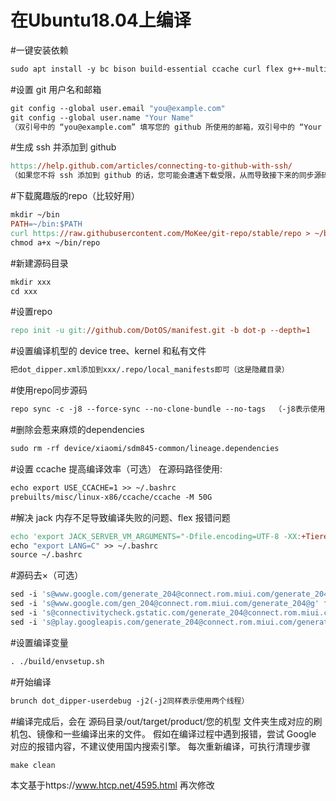 # 在Ubuntu18.04上编译
#一键安装依赖
```makefile
sudo apt install -y bc bison build-essential ccache curl flex g++-multilib gcc-multilib git gnupg gperf lib32ncurses5-dev lib32readline-dev lib32z1-dev liblz4-tool libncurses5-dev libsdl1.2-dev libssl-dev libwxgtk3.0-dev libxml2 libxml2-utils lzop pngcrush rsync schedtool squashfs-tools xsltproc zip zlib1g-dev imagemagick libbz2-dev libssl-dev lzma ncftp bash-completion m4 openjdk-8-jdk python clang
```


#设置 git 用户名和邮箱
```makefile
git config --global user.email "you@example.com"
git config --global user.name "Your Name"
（双引号中的 “you@example.com” 填写您的 github 所使用的邮箱，双引号中的 “Your Name” 填写您的 github 用户名，不要把双引号去掉。）
```
#生成 ssh 并添加到 github
```makefile
https://help.github.com/articles/connecting-to-github-with-ssh/
（如果您不将 ssh 添加到 github 的话，您可能会遭遇下载受限，从而导致接下来的同步源码失败。）
```

#下载魔趣版的repo（比较好用）
```makefile
mkdir ~/bin
PATH=~/bin:$PATH
curl https://raw.githubusercontent.com/MoKee/git-repo/stable/repo > ~/bin/repo
chmod a+x ~/bin/repo
```

#新建源码目录
```makefile
mkdir xxx
cd xxx
```

#设置repo
```makefile
repo init -u git://github.com/DotOS/manifest.git -b dot-p --depth=1
```

#设置编译机型的 device tree、kernel 和私有文件
```makefile
把dot_dipper.xml添加到xxx/.repo/local_manifests即可（这是隐藏目录）
```

#使用repo同步源码
```makefile
repo sync -c -j8 --force-sync --no-clone-bundle --no-tags  （-j8表示使用8个线程）
```
#删除会惹来麻烦的dependencies
```makefile
sudo rm -rf device/xiaomi/sdm845-common/lineage.dependencies
```

#设置 ccache 提高编译效率（可选）
在源码路径使用:
```makefile
echo export USE_CCACHE=1 >> ~/.bashrc
prebuilts/misc/linux-x86/ccache/ccache -M 50G
```

#解决 jack 内存不足导致编译失败的问题、flex 报错问题
```makefile
echo 'export JACK_SERVER_VM_ARGUMENTS="-Dfile.encoding=UTF-8 -XX:+TieredCompilation -Xmx4096m"' >> ~/.bashrc
echo "export LANG=C" >> ~/.bashrc
source ~/.bashrc
```

#源码去×（可选）
```makefile
sed -i 's@www.google.com/generate_204@connect.rom.miui.com/generate_204@g' frameworks/base/services/core/java/com/android/server/connectivity/NetworkMonitor.java
sed -i 's@www.google.com/gen_204@connect.rom.miui.com/generate_204@g' frameworks/base/services/core/java/com/android/server/connectivity/NetworkMonitor.java
sed -i 's@connectivitycheck.gstatic.com/generate_204@connect.rom.miui.com/generate_204@g' frameworks/base/services/core/java/com/android/server/connectivity/NetworkMonitor.java
sed -i 's@play.googleapis.com/generate_204@connect.rom.miui.com/generate_204@g' frameworks/base/services/core/java/com/android/server/connectivity/NetworkMonitor.java
```

#设置编译变量
```makefile
. ./build/envsetup.sh
```

#开始编译
```makefile
brunch dot_dipper-userdebug -j2(-j2同样表示使用两个线程）
```

#编译完成后，会在 源码目录/out/target/product/您的机型 文件夹生成对应的刷机包、镜像和一些编译出来的文件。
假如在编译过程中遇到报错，尝试 Google 对应的报错内容，不建议使用国内搜索引擎。
每次重新编译，可执行清理步骤
```makefile
make clean
```

本文基于https://www.htcp.net/4595.html 再次修改

